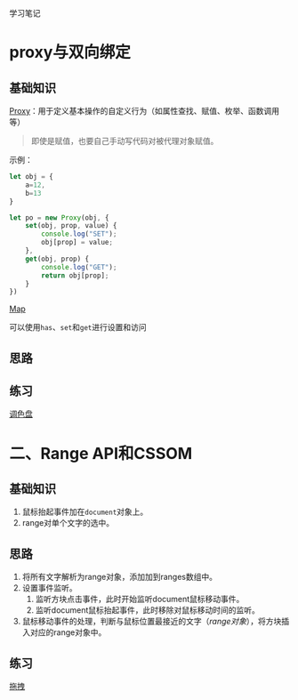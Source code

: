 学习笔记

# proxy与双向绑定

## 基础知识


[Proxy](https://developer.mozilla.org/zh-CN/docs/Web/JavaScript/Reference/Global_Objects/Proxy)：用于定义基本操作的自定义行为（如属性查找、赋值、枚举、函数调用等）

> 即使是赋值，也要自己手动写代码对被代理对象赋值。

示例：

```js
let obj = {
    a=12,
    b=13
}

let po = new Proxy(obj, {
    set(obj, prop, value) {
        console.log("SET");
        obj[prop] = value;
    },
    get(obj, prop) {
        console.log("GET");
        return obj[prop];
    }
})
```

[Map](https://developer.mozilla.org/zh-CN/docs/Web/JavaScript/Reference/Global_Objects/Map)

可以使用`has`、`set`和`get`进行设置和访问

## 思路



## 练习

[调色盘](https://jsbin.com/qakeloz/edit?html,output)

# 二、Range API和CSSOM

## 基础知识

1. 鼠标抬起事件加在`document`对象上。
1. range对单个文字的选中。

## 思路

1. 将所有文字解析为range对象，添加加到ranges数组中。
1. 设置事件监听。
    1. 监听方块点击事件，此时开始监听document鼠标移动事件。
    1. 监听document鼠标抬起事件，此时移除对鼠标移动时间的监听。
1. 鼠标移动事件的处理，判断与鼠标位置最接近的文字（*range对象*），将方块插入对应的range对象中。

## 练习

[拖拽](https://jsbin.com/cazofil/edit?html,output)